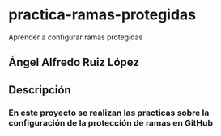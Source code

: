 # practica-ramas-protegidas

Aprender a configurar ramas protegidas

## Ángel Alfredo Ruiz López

## Descripción

### En este proyecto se realizan las practicas sobre la configuración de la protección de ramas en GitHub
